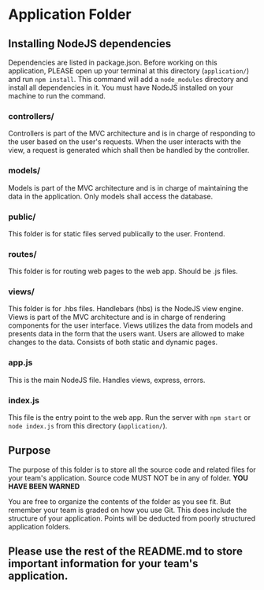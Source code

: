 # Application Folder
## Installing NodeJS dependencies
Dependencies are listed in package.json. Before working on this application, PLEASE open up your terminal at this directory (`application/`) and run `npm install`. This command will add a `node_modules` directory and install all dependencies in it. You must have NodeJS installed on your machine to run the command.

### controllers/
Controllers is part of the MVC architecture and is in charge of responding to the user based on the user's requests. When the user interacts with the view, a request is generated which shall then be handled by the controller.

### models/
Models is part of the MVC architecture and is in charge of maintaining the data in the application. Only models shall access the database.

### public/
This folder is for static files served publically to the user. Frontend.

### routes/
This folder is for routing web pages to the web app. Should be .js files.

### views/
This folder is for .hbs files. Handlebars (hbs) is the NodeJS view engine. Views is part of the MVC architecture and is in charge of rendering components for the user interface. Views utilizes the data from models and presents data in the form that the users want. Users are allowed to make changes to the data. Consists of both static and dynamic pages.

### app.js
This is the main NodeJS file. Handles views, express, errors.

### index.js
This file is the entry point to the web app. Run the server with `npm start` or `node index.js` from this directory (`application/`).

## Purpose
The purpose of this folder is to store all the source code and related files for your team's application. Source code MUST NOT be in any of folder. <strong>YOU HAVE BEEN WARNED</strong>

You are free to organize the contents of the folder as you see fit. But remember your team is graded on how you use Git. This does include the structure of your application. Points will be deducted from poorly structured application folders.

## Please use the rest of the README.md to store important information for your team's application.
